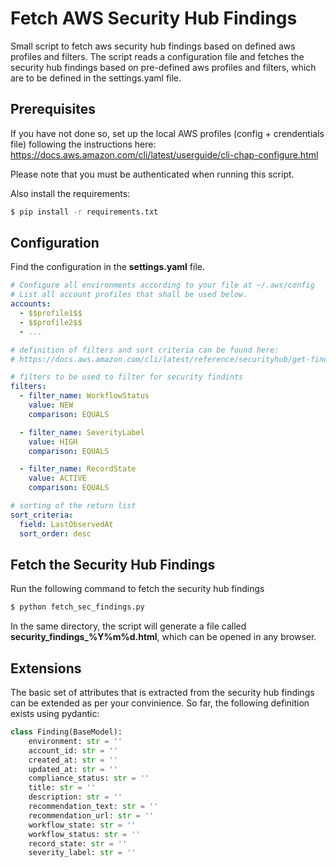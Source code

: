 # Fetch AWS Security Hub Findings

Small script to fetch aws security hub findings based on defined aws profiles and filters. The script reads a configuration file and fetches the security hub findings based on pre-defined aws profiles and filters, which are to be defined in the settings.yaml file. 

## Prerequisites
If you have not done so, set up the local AWS profiles (config + crendentials file) following the instructions here: https://docs.aws.amazon.com/cli/latest/userguide/cli-chap-configure.html 

Please note that you must be authenticated when running this script. 

Also install the requirements:
```bash
$ pip install -r requirements.txt
```

## Configuration
Find the configuration in the **settings.yaml** file.
```yaml
# Configure all environments according to your file at ~/.aws/config
# List all account profiles that shall be used below.
accounts:
  - $$profile1$$
  - $$profile2$$
  - ...

# definition of filters and sort criteria can be found here:
# https://docs.aws.amazon.com/cli/latest/reference/securityhub/get-findings.html

# filters to be used to filter for security findints
filters:
  - filter_name: WorkflowStatus
    value: NEW
    comparison: EQUALS

  - filter_name: SeverityLabel
    value: HIGH
    comparison: EQUALS

  - filter_name: RecordState
    value: ACTIVE
    comparison: EQUALS

# sorting of the return list
sort_criteria:
  field: LastObservedAt
  sort_order: desc
```

## Fetch the Security Hub Findings
Run the following command to fetch the security hub findings
```bash
$ python fetch_sec_findings.py
```

In the same directory, the script will generate a file called **security_findings_%Y%m%d.html**, which can be opened in any browser. 

## Extensions
The basic set of attributes that is extracted from the security hub findings can be extended as per your convinience. So far, the following definition exists using pydantic:

```python
class Finding(BaseModel):
    environment: str = ''
    account_id: str = ''
    created_at: str = ''
    updated_at: str = ''
    compliance_status: str = ''
    title: str = ''
    description: str = ''
    recommendation_text: str = ''
    recommendation_url: str = ''
    workflow_state: str = ''
    workflow_status: str = ''
    record_state: str = ''
    severity_label: str = ''
```